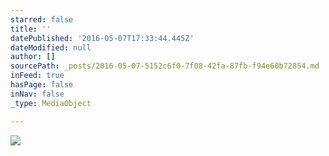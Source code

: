 ```yaml
---
starred: false
title: ''
datePublished: '2016-05-07T17:33:44.445Z'
dateModified: null
author: []
sourcePath: _posts/2016-05-07-5152c6f0-7f08-42fa-87fb-f94e60b72854.md
inFeed: true
hasPage: false
inNav: false
_type: MediaObject

---
```

![](https://the-grid-user-content.s3-us-west-2.amazonaws.com/034cb458-5f42-459c-b29a-a30ab15e6172.jpg)